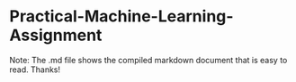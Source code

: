 # Practical-Machine-Learning-Assignment

Note:  The .md file shows the compiled markdown document that is easy to read.  Thanks!
